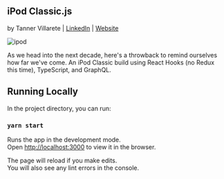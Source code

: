 ## iPod Classic.js

by Tanner Villarete | [LinkedIn](http://linkedin.com/in/tvillarete) | [Website](http://tannerv.com)

![ipod](https://user-images.githubusercontent.com/21055469/71572818-c877a780-2a95-11ea-9e4e-6b0476ff172b.gif)

As we head into the next decade, here's a throwback to remind ourselves how far we've come. An iPod Classic build using React Hooks (no Redux this time), TypeScript, and GraphQL.

## Running Locally

In the project directory, you can run:

### `yarn start`

Runs the app in the development mode.<br />
Open [http://localhost:3000](http://localhost:3000) to view it in the browser.

The page will reload if you make edits.<br />
You will also see any lint errors in the console.
